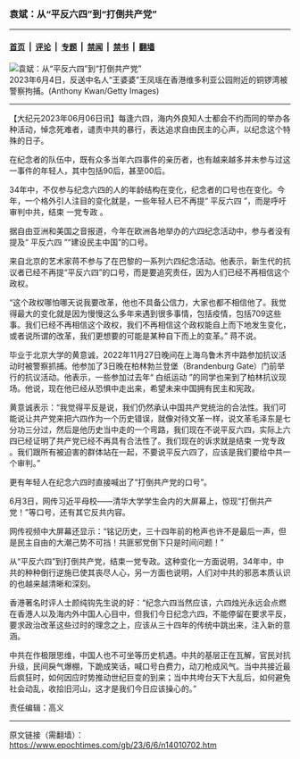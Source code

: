 ### 袁斌：从“平反六四”到“打倒共产党”

---

#### [首页](../../../..?n14010702) &nbsp;|&nbsp; [评论](../../../../../epoch-comment?n14010702) &nbsp;|&nbsp; [专题](../../../../../epoch-special?n14010702) &nbsp;|&nbsp; [禁闻](../../../../../epoch-news?n14010702) &nbsp;|&nbsp; [禁书](../../../../../books?n14010702) &nbsp;|&nbsp; [翻墙](https://github.com/gfw-breaker/nogfw/blob/master/README.md?n14010702)


<div><img alt="袁斌：从“平反六四”到“打倒共产党”" class="attachment-djy_600_400 size-djy_600_400 wp-post-image" src="https://i.epochtimes.com/assets/uploads/2023/06/id14010829-GettyImages-1495861219.jpeg"/>
<div class="caption">
 2023年6月4日，反送中名人“王婆婆”王凤瑶在香港维多利亚公园附近的铜锣湾被警察拘捕。(Anthony Kwan/Getty Images)
</div></div><hr/><div class="post_content" id="artbody" itemprop="articleBody">
 <!-- article content begin -->
 <p>
  【大纪元2023年06月06日讯】每逢六四，海内外良知人士都会不约而同的举办各种活动，悼念死难者，谴责中共的暴行，表达追求自由民主的心声，以纪念这个特殊的日子。
 </p>
 <p>
  在纪念者的队伍中，既有众多当年六四事件的亲历者，也有越来越多并未参与过这一事件的年轻人，其中包括90后，甚至00后。
 </p>
 <p>
  34年中，不仅参与纪念六四的人的年龄结构在变化，纪念者的口号也在变化。今年，一个格外引人注目的变化就是，一些年轻人已不再提“
  <ok href="https://www.epochtimes.com/gb/tag/%E5%B9%B3%E5%8F%8D%E5%85%AD%E5%9B%9B.html">
   平反六四
  </ok>
  ”，而是呼吁审判中共，结束
  <ok href="https://www.epochtimes.com/gb/tag/%E4%B8%80%E5%85%9A%E4%B8%93%E6%94%BF.html">
   一党专政
  </ok>
  。
 </p>
 <p>
  据自由亚洲和美国之音报道，今年在欧洲各地举办的六四纪念活动中，参与者没有提及“
  <ok href="https://www.epochtimes.com/gb/tag/%E5%B9%B3%E5%8F%8D%E5%85%AD%E5%9B%9B.html">
   平反六四
  </ok>
  ”“建设民主中国”的口号。
 </p>
 <p>
  来自北京的艺术家蒋不参与了在巴黎的一系列六四纪念活动。他表示，新生代的抗议者已经不再提“平反六四”的口号，而是要追究责任，因为人们已经不再相信这个政权。
 </p>
 <p>
  “这个政权哪怕哪天说我要改革，他也不具备公信力，大家也都不相信他了。我觉得最大的变化就是因为慢慢这么多年来遇到很多事情，包括疫情，包括709这些事。我们已经不再相信这个政权，我们不再相信这个政权能自上而下地发生变化，或者说所谓的改革，我们更想要的可能是某种自下而上的变革。” 蒋不说。
 </p>
 <p>
  毕业于北京大学的黄意诚，2022年11月27日晚间在上海乌鲁木齐中路参加抗议活动时被警察抓捕。他参加了3日晚在柏林勃兰登堡（Brandenburg Gate）门前举行的抗议活动。他表示，一些参加过去年“
  <ok href="https://www.epochtimes.com/gb/tag/%E7%99%BD%E7%BA%B8%E8%BF%90%E5%8A%A8.html">
   白纸运动
  </ok>
  ”的同学也来到了柏林抗议现场。他说，现在他已经从恐惧中走出来，希望未来中国拥有民主和宪政。
 </p>
 <p>
  黄意诚表示：“我觉得平反是说，我们仍然承认中国共产党统治的合法性。我们可能说让共产党来把六四作为一个历史错误，就像对待文革一样，说文革毛泽东是七分功三分过，然后是他历史当中走的一个弯路，我们现在不说平反六四，实际上六四已经证明了共产党已经不再具有合法性了。我们现在的诉求就是结束
  <ok href="https://www.epochtimes.com/gb/tag/%E4%B8%80%E5%85%9A%E4%B8%93%E6%94%BF.html">
   一党专政
  </ok>
  。我们跟所有被迫害的群体站在一起，不要说平反六四了，应该是我们要给中共一个审判。”
 </p>
 <p>
  更有年轻人在纪念六四时直接喊出了“打倒共产党的口号”。
 </p>
 <p>
  6月3日，网传习近平母校——清华大学学生会内的大屏幕上，惊现“打倒共产党！”等口号，还有其它反共内容。
 </p>
 <p>
  网传视频中大屏幕还显示：“铭记历史，三十四年前的枪声也许不是最后一声，但是民主自由的大潮己势不可挡！共匪邪党倒下只是时间问题！”
 </p>
 <p>
  从“平反六四”到打倒共产党，结束一党专政。这种变化一方面说明，34年中，中共的种种倒行逆施已使其丧尽人心，另一方面也说明，人们对中共的邪恶本质认识的也越来越清晰和深刻。
 </p>
 <p>
  香港著名时评人士颜纯钩先生说的好：“纪念六四当然应该，六四烛光永远会点燃在香港人以及海内外中国人心目中，但我们今日纪念六四，不能停留在要求平反，要求政治改革这些过时的理念之上，应该从三十四年的传统中跳出来，注入新的意涵。
 </p>
 <p>
  中共在作极限思维，中国人也不可坐等历史机遇。中共的基层正在瓦解，官民对抗升级，民间戾气爆棚，下跪成笑话，喊口号白费力，动刀枪成风气。当中共接近最后疯狂时，如何因应时势推动世纪巨变的到来；当中共垮台天下大乱后，如何避免社会动乱，收拾旧河山，这才是我们今日应该操心的。”
 </p>
 <p>
  责任编辑：高义
 </p>
 <!-- article content end -->
 <div id="below_article_ad">
 </div>
</div>


---

原文链接（需翻墙）：https://www.epochtimes.com/gb/23/6/6/n14010702.htm